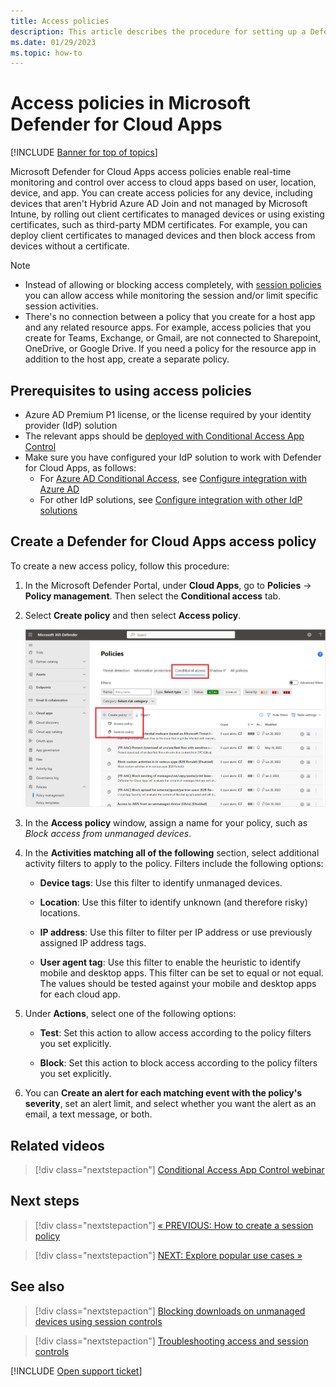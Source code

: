 ```yaml
---
title: Access policies
description: This article describes the procedure for setting up a Defender for Cloud Apps Conditional Access App Control access policy to allow and block access to apps connected through Azure AD using reverse proxy capabilities.
ms.date: 01/29/2023
ms.topic: how-to
---
```

# Access policies in Microsoft Defender for Cloud Apps

[!INCLUDE [Banner for top of topics](includes/banner.md)]

Microsoft Defender for Cloud Apps access policies enable real-time monitoring and control over access to cloud apps based on user, location, device, and app. You can create access policies for any device, including devices that aren't Hybrid Azure AD Join and not managed by Microsoft Intune, by rolling out client certificates to managed devices or using existing certificates, such as third-party MDM certificates. For example, you can deploy client certificates to managed devices and then block access from devices without a certificate.

> [!NOTE]
> - Instead of allowing or blocking access completely, with [session policies](session-policy-aad.md) you can allow access while monitoring the session and/or limit specific session activities.
> - There's no connection between a policy that you create for a host app and any related resource apps. For example, access policies that you create for Teams, Exchange, or Gmail, are not connected to Sharepoint, OneDrive, or Google Drive. If you need a policy for the resource app in addition to the host app, create a separate policy. 

## Prerequisites to using access policies

- Azure AD Premium P1 license, or the license required by your identity provider (IdP) solution
- The relevant apps should be [deployed with Conditional Access App Control](proxy-deployment-aad.md)
- Make sure you have configured your IdP solution to work with Defender for Cloud Apps, as follows:
  - For [Azure AD Conditional Access](/azure/active-directory/conditional-access/overview), see [Configure integration with Azure AD](proxy-deployment-aad.md#configure-integration-with-azure-ad)
  - For other IdP solutions, see [Configure integration with other IdP solutions](proxy-deployment-featured-idp.md#configure-integration-with-other-idp-solutions)

## Create a Defender for Cloud Apps access policy

To create a new access policy, follow this procedure:

1. In the Microsoft Defender Portal, under **Cloud Apps**, go to **Policies** -> **Policy management**. Then select the **Conditional access** tab.

1. Select **Create policy** and then select **Access policy**.

    ![Create a Conditional access policy.](media/create-policy-from-conditional-access-tab.png)

1. In the **Access policy** window, assign a name for your policy, such as *Block access from unmanaged devices*.

1. In the **Activities matching all of the following** section, select additional activity filters to apply to the policy. Filters include the following options:

    - **Device tags**: Use this filter to identify unmanaged devices.

    - **Location**: Use this filter to identify unknown (and therefore risky) locations.

    - **IP address**: Use this filter to filter per IP address or use previously assigned IP address tags.

    - **User agent tag**: Use this filter to enable the heuristic to identify mobile and desktop apps. This filter can be set to equal or not equal. The values should be tested against your mobile and desktop apps for each cloud app.

1. Under **Actions**, select one of the following options:

    - **Test**: Set this action to allow access according to the policy filters you set explicitly.

    - **Block**: Set this action to block access according to the policy filters you set explicitly.

1. You can **Create an alert for each matching event with the policy's severity**, set an alert limit, and select whether you want the alert as an email, a text message, or both.

## Related videos

> [!div class="nextstepaction"]
> [Conditional Access App Control webinar](webinars.md#on-demand-webinars)

## Next steps

> [!div class="nextstepaction"]
> [« PREVIOUS: How to create a session policy](session-policy-aad.md)

> [!div class="nextstepaction"]
> [NEXT: Explore popular use cases »](use-case-proxy-block-session-aad.md)

## See also

> [!div class="nextstepaction"]
> [Blocking downloads on unmanaged devices using session controls](use-case-proxy-block-session-aad.md)

> [!div class="nextstepaction"]
> [Troubleshooting access and session controls](troubleshooting-proxy.md)

[!INCLUDE [Open support ticket](includes/support.md)]
